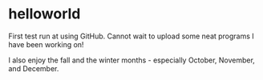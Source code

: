 # helloworld
First test run at using GitHub. Cannot wait to upload some neat programs I have been working on!

I also enjoy the fall and the winter months - especially October, November, and December.
